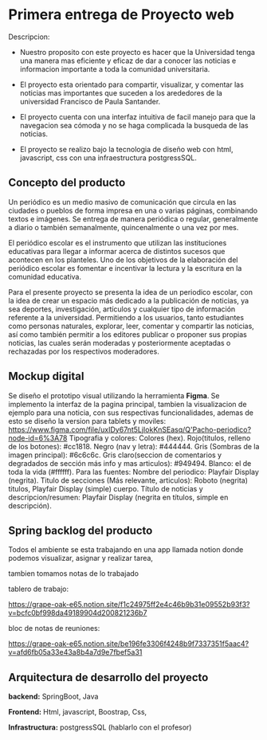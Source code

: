 # Primera entrega de Proyecto web 
Descripcion:
- Nuestro proposito con este proyecto es hacer que la Universidad tenga una manera mas eficiente y eficaz
de dar a conocer las noticias e informacion importante a toda la comunidad universitaria.

  

- El proyecto esta orientado para compartir, visualizar, y comentar las noticias mas importantes que suceden a los arededores de la universidad Francisco de Paula Santander.
- El proyecto cuenta con una interfaz intuitiva de facil manejo para que la navegacion sea cómoda y no se haga complicada la busqueda de las noticias.

 - El proyecto se realizo bajo la tecnologia de diseño web con html, javascript, css con una infraestructura postgressSQL.


## Concepto del producto


Un periódico es un medio masivo de comunicación que circula en las ciudades o pueblos de forma impresa en una o varias páginas, combinando textos e imágenes. Se entrega de manera periódica o regular, generalmente a diario o también semanalmente, quincenalmente o una vez por mes.

  

El periódico escolar es el instrumento que utilizan las instituciones educativas para llegar a informar acerca de distintos sucesos que acontecen en los planteles. Uno de los objetivos de la elaboración del periódico escolar es fomentar e incentivar la lectura y la escritura en la comunidad educativa.

  

Para el presente proyecto se presenta la idea de un periodico escolar, con la idea de crear un espacio más dedicado a la publicación de noticias, ya sea deportes, investigación, artículos y cualquier tipo de información referente a la universidad. Permitiendo a los usuarios, tanto estudiantes como personas naturales, explorar, leer, comentar y compartir las noticias, así como también permitir a los editores publicar o proponer sus propias noticias, las cuales serán moderadas y posteriormente aceptadas o rechazadas por los respectivos moderadores.

## Mockup digital
Se diseño el prototipo visual utilizando la herramienta **Figma**.
Se implemento la interfaz de la pagina principal, tambien la visualizacion de ejemplo para una noticia, con sus respectivas funcionalidades, ademas de esto se diseño la version para tablets y moviles: 
https://www.figma.com/file/uxIDy67nt5LjIokKnSEasq/Q'Pacho-periodico?node-id=6%3A78
Tipografia y colores: 
Colores (hex). Rojo(titulos, relleno de los botones): #cc1818. Negro (nav y letra): #444444. Gris (Sombras de la imagen principal): #6c6c6c. Gris claro(seccion de comentarios y degradados de sección más info y mas articulos): #949494. Blanco: el de toda la vida (#ffffff). Para las fuentes: Nombre del periodico: Playfair Display (negrita). Titulo de secciones (Más relevante, articulos): Roboto (negrita) titulos, Playfair Display (simple) cuerpo. Título de noticias y descripcion/resumen: Playfair Display (negrita en títulos, simple en descripción).
## Spring backlog del producto

Todos el ambiente se esta trabajando en una app llamada notion donde podemos visualizar, asignar y realizar tarea,

tambien tomamos notas de lo trabajado

tablero de trabajo:

https://grape-oak-e65.notion.site/f1c24975ff2e4c46b9b31e09552b93f3?v=bcfc0bf998da49189904d200821236b7

bloc de notas de reuniones:

https://grape-oak-e65.notion.site/be196fe3306f4248b9f7337351f5aac4?v=afd6fb05a33e43a8b4a7d9e7fbef5a31

## Arquitectura de desarrollo del proyecto

**backend:** SpringBoot, Java


  

**Frontend:** Html, javascript, Boostrap, Css,

  

**Infrastructura:** postgressSQL (hablarlo con el profesor)
